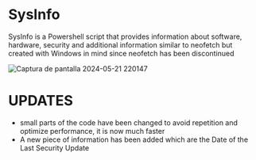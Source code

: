 # SysInfo
SysInfo is a Powershell script that provides information about software, hardware, security and additional information similar to neofetch but created with Windows in mind since neofetch has been discontinued

![Captura de pantalla 2024-05-21 220147](https://github.com/Nooch98/SysInfo/assets/73700510/181debe0-e77d-4f76-89a2-e9948ebf4e86)

# UPDATES

* small parts of the code have been changed to avoid repetition and optimize performance, it is now much faster
* A new piece of information has been added which are the Date of the Last Security Update
